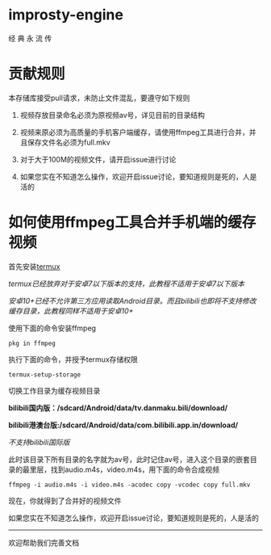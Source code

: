 # improsty-engine
 经 典 永 流 传

# 贡献规则
 本存储库接受pull请求，未防止文件混乱，要遵守如下规则

 1. 视频存放目录命名必须为原视频av号，详见目前的目录结构

 2. 视频来原必须为高质量的手机客户端缓存，请使用ffmpeg工具进行合并，并且保存文件名必须为full.mkv

 3. 对于大于100M的视频文件，请开启issue进行讨论

 4. 如果您实在不知道怎么操作，欢迎开启issue讨论，要知道规则是死的，人是活的

# 如何使用ffmpeg工具合并手机端的缓存视频

 首先安装[termux](https://f-droid.org/en/packages/com.termux/)

 *termux已经放弃对于安卓7以下版本的支持，此教程不适用于安卓7以下版本*

 *安卓10+已经不允许第三方应用读取Android目录。而且bilibili也即将不支持修改缓存目录，此教程同样不适用于安卓10+*

 使用下面的命令安装ffmpeg

    pkg in ffmpeg

 执行下面的命令，并授予termux存储权限

    termux-setup-storage

 切换工作目录为缓存视频目录

 **bilibili国内版：/sdcard/Android/data/tv.danmaku.bili/download/**

 **bilibili港澳台版:/sdcard/Android/data/com.bilibili.app.in/download/**

 *不支持bilibili国际版*

 此时该目录下所有目录的名字就为av号，此时记住av号，进入这个目录的嵌套目录的最里层，找到audio.m4s，video.m4s，用下面的命令合成视频

    ffmpeg -i audio.m4s -i video.m4s -acodec copy -vcodec copy full.mkv

 现在，你就得到了合并好的视频文件

 如果您实在不知道怎么操作，欢迎开启issue讨论，要知道规则是死的，人是活的

 ***
 
 欢迎帮助我们完善文档